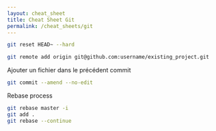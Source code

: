 ```yaml
---
layout: cheat_sheet
title: Cheat Sheet Git
permalink: /cheat_sheets/git
---
```


```bash
git reset HEAD~ --hard
```

```bash
git remote add origin git@github.com:username/existing_project.git
```

Ajouter un fichier dans le précédent commit

```bash
git commit --amend --no-edit
```

Rebase process

```bash
git rebase master -i
git add .
git rebase --continue
```
